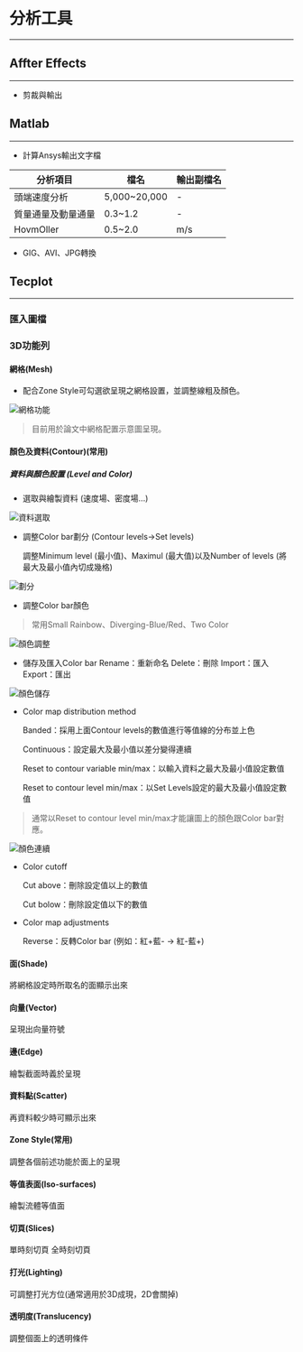 # 分析工具
---
## Affter Effects
---
- 剪裁與輸出

## Matlab
---
- 計算Ansys輸出文字檔

| 分析項目         | 檔名       | 輸出副檔名 |
|--------------|---------------|------|
| 頭端速度分析  | 5,000~20,000  | -    |
| 質量通量及動量通量 | 0.3~1.2       | -    |
| HovmOller     | 0.5~2.0       | m/s  |

- GIG、AVI、JPG轉換

## Tecplot
---
### 匯入圖檔
### 3D功能列
#### 網格(Mesh)
  
- 配合Zone Style可勾選欲呈現之網格設置，並調整線粗及顏色。

![網格功能](/docs/images/Mesh.jpg)

>目前用於論文中網格配置示意圖呈現。

#### 顏色及資料(Contour)(常用)
##### 資料與顏色設置 (Level and Color)  
- 選取與繪製資料 (速度場、密度場...)

![資料選取](/docs/images/Data.jpg)

- 調整Color bar劃分 (Contour levels→Set levels)

  調整Minimum level (最小值)、Maximul (最大值)以及Number of levels (將最大及最小值內切成幾格)

![劃分](/docs/images/Set-levels.jpg)

- 調整Color bar顏色
>常用Small Rainbow、Diverging-Blue/Red、Two Color

![顏色調整](/docs/images/Color-map.jpg)

- 儲存及匯入Color bar
  Rename：重新命名
  Delete：刪除
  Import：匯入
  Export：匯出

![顏色儲存](/docs/images/color-map-save.jpg)

- Color map distribution method

  Banded：採用上面Contour levels的數值進行等值線的分布並上色
  
  Continuous：設定最大及最小值以差分變得連續
  
  Reset to contour variable min/max：以輸入資料之最大及最小值設定數值
  
  Reset to contour level min/max：以Set Levels設定的最大及最小值設定數值
  
>通常以Reset to contour level min/max才能讓圖上的顏色跟Color bar對應。

![顏色連續](/docs/images/Color-map-Continuous.jpg)

- Color cutoff

  Cut above：刪除設定值以上的數值
  
  Cut bolow：刪除設定值以下的數值

- Color map adjustments

  Reverse：反轉Color bar (例如：紅+藍- → 紅-藍+)

#### 面(Shade)
  
  將網格設定時所取名的面顯示出來
   
#### 向量(Vector)
  
  呈現出向量符號
  
#### 邊(Edge)
  
  繪製截面時義於呈現
  
#### 資料點(Scatter)
  
  再資料較少時可顯示出來
  
#### Zone Style(常用)
  
  調整各個前述功能於面上的呈現
  
#### 等值表面(Iso-surfaces)
  
  繪製流體等值面
  
#### 切頁(Slices)
  
  單時刻切頁
  全時刻切頁
  
#### 打光(Lighting)
  
  可調整打光方位(通常適用於3D成現，2D會關掉)
  
#### 透明度(Translucency)
  
  調整個面上的透明條件

